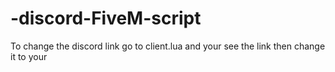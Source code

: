 # -discord-FiveM-script
To change the discord link go to client.lua and your see the link then change it to your
